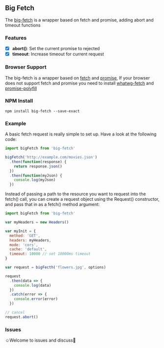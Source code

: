 ## Big Fetch

The [big-fetch](https://www.npmjs.com/package/big-fetch) is a wrapper based on fetch and promise, adding abort and timeout functions

### Features

* [x] **abort()**: Set the current promise to rejected
* [x] **timeout**: Increase timeout for current request

### Browser Support

The big-fetch is a wrapper based on [fetch](https://developer.mozilla.org/zh-CN/docs/Web/API/Fetch_API/Using_Fetch) and [promise](https://developer.mozilla.org/zh-CN/docs/Web/JavaScript/Reference/Global_Objects/Promise), If your browser does not support fetch and promise you need to install [whatwg-fetch](https://github.com/github/fetch) and [promise-polyfill](https://github.com/taylorhakes/promise-polyfill)

### NPM Install

```
npm install big-fetch --save-exact
```

### Example

A basic fetch request is really simple to set up. Have a look at the following code:

```js
import bigFetch from 'big-fetch'

bigFetch('http://example.com/movies.json')
  .then(function(response) {
    return response.json()
  })
  .then(function(myJson) {
    console.log(myJson)
  })
```

Instead of passing a path to the resource you want to request into the fetch() call, you can create a request object using the Request() constructor, and pass that in as a fetch() method argument:

```js
import bigFetch from 'big-fetch'

var myHeaders = new Headers()

var myInit = {
  method: 'GET',
  headers: myHeaders,
  mode: 'cors',
  cache: 'default',
  timeout: 10000 // set 10000ms timeout
}

var request = bigFecth('flowers.jpg', options)

request
  .then(data => {
    console.log(data)
  })
  .catch(error => {
    console.error(error)
  })

// cancel
request.abort()
```

### Issues

☺️Welcome to issues and discuss🌈
